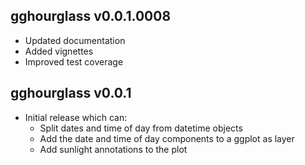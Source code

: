 gghourglass v0.0.1.0008
-------------

  * Updated documentation
  * Added vignettes
  * Improved test coverage

gghourglass v0.0.1
-------------

  * Initial release which can:
    * Split dates and time of day from datetime objects
    * Add the date and time of day components to a ggplot as layer
    * Add sunlight annotations to the plot
